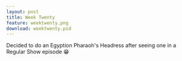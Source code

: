 ```yaml
---
layout: post
title: Week Twenty
feature: weektwenty.png
download: weektwenty.psd
---
```

Decided to do an Egyption Pharaoh's Headress after seeing one in a Regular Show episode :grin: